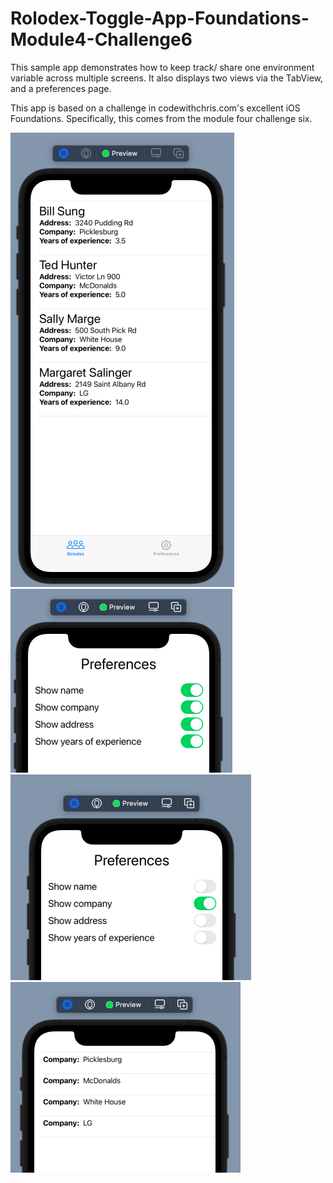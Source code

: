 # Rolodex-Toggle-App-Foundations-Module4-Challenge6
This sample app demonstrates how to keep track/ share one environment variable across multiple screens.
It also displays two views via the TabView, and a preferences page.

This app is based on a challenge in codewithchris.com's excellent iOS Foundations. Specifically, this comes from the module four challenge six.

![app screenshot 1](img/app1.png)
![app screenshot 2](img/app2.png)
![app screenshot 3](img/app3.png)
![app screenshot 4](img/app4.png)
